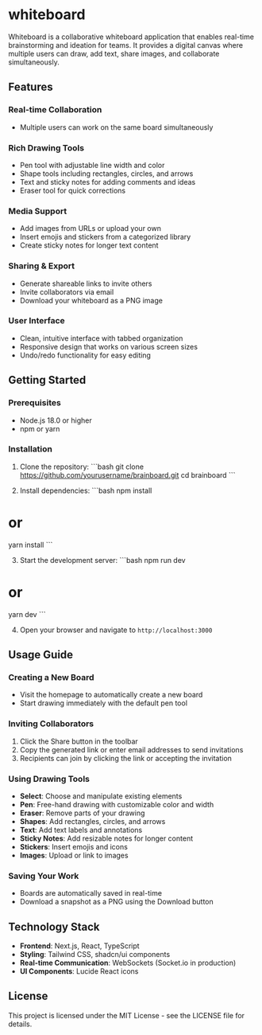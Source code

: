 # whiteboard

Whiteboard is a collaborative whiteboard application that enables real-time brainstorming and ideation for teams. It provides a digital canvas where multiple users can draw, add text, share images, and collaborate simultaneously.

## Features

### Real-time Collaboration
- Multiple users can work on the same board simultaneously

### Rich Drawing Tools
- Pen tool with adjustable line width and color
- Shape tools including rectangles, circles, and arrows
- Text and sticky notes for adding comments and ideas
- Eraser tool for quick corrections

### Media Support
- Add images from URLs or upload your own
- Insert emojis and stickers from a categorized library
- Create sticky notes for longer text content

### Sharing & Export
- Generate shareable links to invite others
- Invite collaborators via email
- Download your whiteboard as a PNG image

### User Interface
- Clean, intuitive interface with tabbed organization
- Responsive design that works on various screen sizes
- Undo/redo functionality for easy editing

## Getting Started

### Prerequisites
- Node.js 18.0 or higher
- npm or yarn

### Installation

1. Clone the repository:
\`\`\`bash
git clone https://github.com/yourusername/brainboard.git
cd brainboard
\`\`\`

2. Install dependencies:
\`\`\`bash
npm install
# or
yarn install
\`\`\`

3. Start the development server:
\`\`\`bash
npm run dev
# or
yarn dev
\`\`\`

4. Open your browser and navigate to `http://localhost:3000`

## Usage Guide

### Creating a New Board
- Visit the homepage to automatically create a new board
- Start drawing immediately with the default pen tool

### Inviting Collaborators
1. Click the Share button in the toolbar
2. Copy the generated link or enter email addresses to send invitations
3. Recipients can join by clicking the link or accepting the invitation

### Using Drawing Tools
- **Select**: Choose and manipulate existing elements
- **Pen**: Free-hand drawing with customizable color and width
- **Eraser**: Remove parts of your drawing
- **Shapes**: Add rectangles, circles, and arrows
- **Text**: Add text labels and annotations
- **Sticky Notes**: Add resizable notes for longer content
- **Stickers**: Insert emojis and icons
- **Images**: Upload or link to images

### Saving Your Work
- Boards are automatically saved in real-time
- Download a snapshot as a PNG using the Download button

## Technology Stack

- **Frontend**: Next.js, React, TypeScript
- **Styling**: Tailwind CSS, shadcn/ui components
- **Real-time Communication**: WebSockets (Socket.io in production)
- **UI Components**: Lucide React icons

## License

This project is licensed under the MIT License - see the LICENSE file for details.
